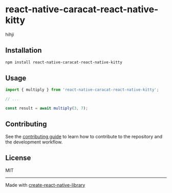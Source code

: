 # react-native-caracat-react-native-kitty

hihji

## Installation

```sh
npm install react-native-caracat-react-native-kitty
```

## Usage

```js
import { multiply } from 'react-native-caracat-react-native-kitty';

// ...

const result = await multiply(3, 7);
```

## Contributing

See the [contributing guide](CONTRIBUTING.md) to learn how to contribute to the repository and the development workflow.

## License

MIT

---

Made with [create-react-native-library](https://github.com/callstack/react-native-builder-bob)
